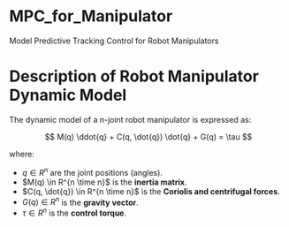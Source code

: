 # MPC_for_Manipulator
Model Predictive Tracking Control for Robot Manipulators

# Description of Robot Manipulator Dynamic Model
The dynamic model of a n-joint robot manipulator is expressed as:

$$
M(q) \ddot{q} + C(q, \dot{q}) \dot{q} + G(q) = \tau
$$

where:  
- $q \in R^n$ are the joint positions (angles).  
- $M(q) \in R^{n \time n}$ is the **inertia matrix**.  
- $C(q, \dot{q}) \in R^{n \time n}$  is the **Coriolis and centrifugal forces**.  
- $G(q) \in R^{n}$ is the **gravity vector**.  
- $\tau \in R^{n}$ is the **control torque**.  
